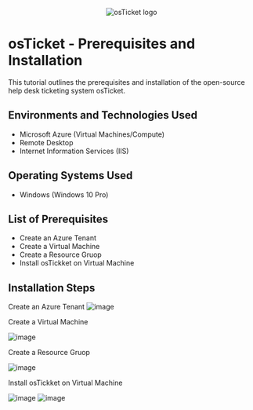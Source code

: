 <p align="center">
<img src="https://i.imgur.com/Clzj7Xs.png" alt="osTicket logo"/>
</p>

<h1>osTicket - Prerequisites and Installation</h1>
This tutorial outlines the prerequisites and installation of the open-source help desk ticketing system osTicket.<br />

<h2>Environments and Technologies Used</h2>

- Microsoft Azure (Virtual Machines/Compute)
- Remote Desktop
- Internet Information Services (IIS)

<h2>Operating Systems Used </h2>

- Windows (Windows 10 Pro)</b> 

<h2>List of Prerequisites</h2>

- Create an Azure Tenant
- Create a Virtual Machine
- Create a Resource Gruop
- Install osTickket on Virtual Machine
  

<h2>Installation Steps</h2>

Create an Azure Tenant
![image](https://github.com/Traviskthomas/osticket-prereqs/assets/166442537/767c0935-1279-41ea-9c8e-94548af2c634)

<p>
Create a Virtual Machine
  
![image](https://github.com/Traviskthomas/osticket-prereqs/assets/166442537/968c54b7-a562-4f8c-82db-c42be0aaeee4)


<p>
Create a Resource Gruop

![image](https://github.com/Traviskthomas/osticket-prereqs/assets/166442537/45bb797b-436e-4a2d-94ce-09d2d9bbc62c)


Install osTickket on Virtual Machine

![image](https://github.com/Traviskthomas/osticket-prereqs/assets/166442537/6dc74ab1-1ff3-4fcd-b796-b9e55e6dbbd3)
![image](https://github.com/Traviskthomas/osticket-prereqs/assets/166442537/265bd287-21af-41a4-97ad-089606922e48)


